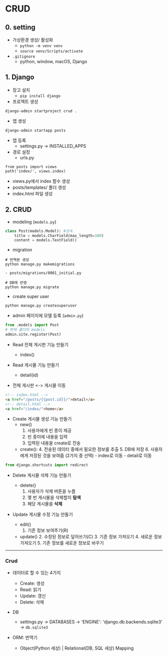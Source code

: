 # CRUD

## 0. setting

- 가상환경 생성/ 활성화
    - `python -m venv venv`
    - `source venv/Scripts/activate`
- `.gitignore` 
    - python, window, macOS, Django

## 1. Django

- 장고 설치
    - `pip install django`
- 프로젝트 생성
```shell
django-admin startproject crud .
```
- 앱 생성
```shell
django-admin startapp posts
```
- 앱 등록 
    - settings.py -> INSTALLED_APPS
- 경로 설정
    - urls.py
```
from posts import views
path('index/', views.index)
```
- views.py에서 index 함수 생성 
- posts/templates/ 폴더 생성
- index.html 파일 생성

## 2. CRUD

- modeling (`models.py`)
```python
class Post(models.Model): #상속
    title = models.CharField(max_length=100)
    content = models.TextField()
```

- migration
```shell
# 번역본 생성
python manage.py makemigrations
```
    - posts/migrations/0001_initial.py
```shell
# DB에 반영
python manage.py migrate
```

- create super user
```shell
python manage.py createsuperuser
```

- admin 페이지에 모델 등록 (`admin.py`)
```python
from .models import Post
# 현재 폴더의 models
admin.site.register(Post)
```

- Read 전체 게시판 기능 만들기 
    - index()

- Read 게시물 기능 만들기
    - detail(id)

- 전체 게시판 <-> 게시물 이동
```html
<!-- index.html -->
<a href="/posts/{{post.id}}/">detail</a>
<!-- detail.html -->
<a href="/index/">home</a>
```

- Create 게시물 생성 기능 만들기
    - new()
        1. 사용자에게 빈 종이 제공
        2. 빈 종이에 내용을 입력
        3. 입력된 내용을 create로 전송
    - create():
        4. 전송된 데이터 중에서 필요한 정보를 추출
        5. DB에 저장
        6. 사용자에게 저장된 것을 보여줌 (2가지 중 선택)
            - index로 이동
            - detail로 이동
```python
from django.shortcuts import redirect
```

- Delete 게시물 삭제 기능 만들기
    - delete()
        1. 사용자가 삭제 버튼을 누름
        2. 몇 번 게시물을 삭제할지 **탐색**
        3. 해당 게시물을 **삭제**

- Update 게시물 수정 기능 만들기
    - edit()
        1. 기존 정보 보여주기(R)
    - update()
        2. 수정된 정보로 덮어쓰기(C)
            3. 기존 정보 가져오기
            4. 새로운 정보 가져오기
            5. 기존 정보를 새로운 정보로 바꾸기

---
### Crud

- 데이터로 할 수 있는 4가지
    - Create: 생성
    - Read: 읽기
    - Update: 갱신
    - Delete: 삭제
    
- DB
    - settings.py -> DATABASES -> 'ENGINE': 'django.db.backends.sqlite3' -> `db.sqlite3`

- ORM: 번역기
    - Object(Python 세상) | Relational(DB, SQL 세상) Mapping